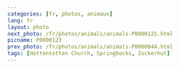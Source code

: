 ```yaml
---
categories: [fr, photos, animaux]
lang: fr
layout: photo
next_photo: /fr/photos/animals/animals-P0000125.html
picname: P0000123
prev_photo: /fr/photos/animals/animals-P0000044.html
tags: [Hottentotten Church, Springbocks, Zuckerhut]
---
```


